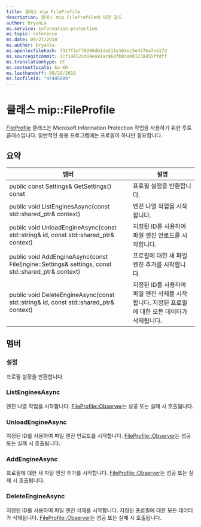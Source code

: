 ```yaml
---
title: 클래스 mip FileProfile
description: 클래스 mip FileProfile에 대한 참조
author: BryanLa
ms.service: information-protection
ms.topic: reference
ms.date: 09/27/2018
ms.author: bryanla
ms.openlocfilehash: f317f1eff0266db1da211e164ec5e427ba7ce17d
ms.sourcegitcommit: 1cf14852cd14ea91ac964fb03a901238455ffdff
ms.translationtype: HT
ms.contentlocale: ko-KR
ms.lasthandoff: 09/28/2018
ms.locfileid: "47445889"
---
```

# <a name="class-mipfileprofile"></a>클래스 mip::FileProfile 
[FileProfile](class_mip_fileprofile.md) 클래스는 Microsoft Information Protection 작업을 사용하기 위한 루트 클래스입니다.
일반적인 응용 프로그램에는 프로필이 하나만 필요합니다.
  
## <a name="summary"></a>요약
 멤버                        | 설명                                
--------------------------------|---------------------------------------------
 public const Settings& GetSettings() const  |  프로필 설정을 반환합니다.
public void ListEnginesAsync(const std::shared_ptr<void>& context)  |  엔진 나열 작업을 시작합니다.
public void UnloadEngineAsync(const std::string& id, const std::shared_ptr<void>& context)  |  지정된 ID를 사용하여 파일 엔진 언로드를 시작합니다.
public void AddEngineAsync(const FileEngine::Settings& settings, const std::shared_ptr<void>& context)  |  프로필에 대한 새 파일 엔진 추가를 시작합니다.
public void DeleteEngineAsync(const std::string& id, const std::shared_ptr<void>& context)  |  지정된 ID를 사용하여 파일 엔진 삭제를 시작합니다. 지정된 프로필에 대한 모든 데이터가 삭제됩니다.
  
## <a name="members"></a>멤버
  
### <a name="settings"></a>설정
프로필 설정을 반환합니다.
  
### <a name="listenginesasync"></a>ListEnginesAsync
엔진 나열 작업을 시작합니다.
[FileProfile::Observer](class_mip_fileprofile_observer.md)는 성공 또는 실패 시 호출됩니다.
  
### <a name="unloadengineasync"></a>UnloadEngineAsync
지정된 ID를 사용하여 파일 엔진 언로드를 시작합니다.
[FileProfile::Observer](class_mip_fileprofile_observer.md)는 성공 또는 실패 시 호출됩니다.
  
### <a name="addengineasync"></a>AddEngineAsync
프로필에 대한 새 파일 엔진 추가를 시작합니다.
[FileProfile::Observer](class_mip_fileprofile_observer.md)는 성공 또는 실패 시 호출됩니다.
  
### <a name="deleteengineasync"></a>DeleteEngineAsync
지정된 ID를 사용하여 파일 엔진 삭제를 시작합니다. 지정된 프로필에 대한 모든 데이터가 삭제됩니다.
[FileProfile::Observer](class_mip_fileprofile_observer.md)는 성공 또는 실패 시 호출됩니다.